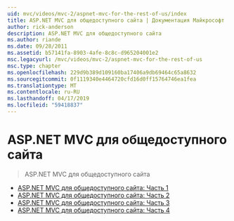 ```yaml
---
uid: mvc/videos/mvc-2/aspnet-mvc-for-the-rest-of-us/index
title: ASP.NET MVC для общедоступного сайта | Документация Майкрософт
author: rick-anderson
description: ASP.NET MVC для общедоступного сайта
ms.author: riande
ms.date: 09/28/2011
ms.assetid: b57141fa-8903-4afe-8c8c-d965204001e2
msc.legacyurl: /mvc/videos/mvc-2/aspnet-mvc-for-the-rest-of-us
msc.type: chapter
ms.openlocfilehash: 229d9b389d109160ba17406a9db69464c65a8632
ms.sourcegitcommit: 0f1119340e4464720cfd16d0ff15764746ea1fea
ms.translationtype: MT
ms.contentlocale: ru-RU
ms.lasthandoff: 04/17/2019
ms.locfileid: "59418837"
---
```

# <a name="aspnet-mvc-for-the-rest-of-us"></a>ASP.NET MVC для общедоступного сайта

> ASP.NET MVC для общедоступного сайта


- [ASP.NET MVC для общедоступного сайта: Часть 1](aspnet-mvc-for-the-rest-of-us-part-1.md)
- [ASP.NET MVC для общедоступного сайта: Часть 2](aspnet-mvc-for-the-rest-of-us-part-2.md)
- [ASP.NET MVC для общедоступного сайта: Часть 3](aspnet-mvc-for-the-rest-of-us-part-3.md)
- [ASP.NET MVC для общедоступного сайта: Часть 4](aspnet-mvc-for-the-rest-of-us-part-4.md)
